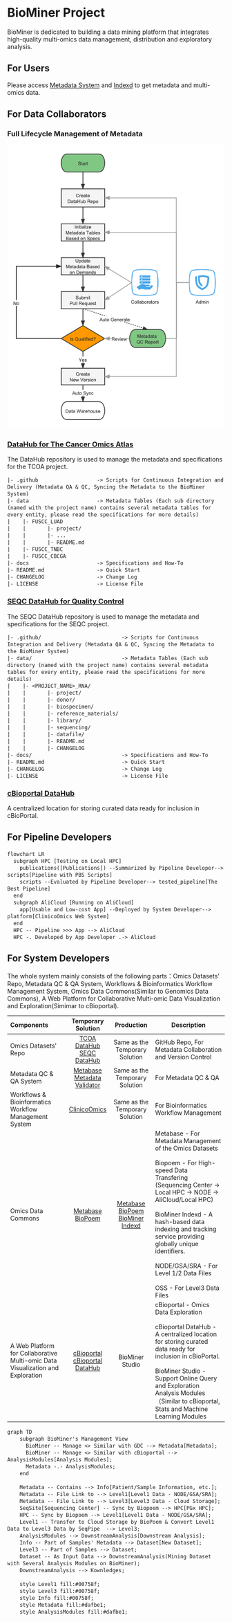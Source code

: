 # BioMiner Project
BioMiner is dedicated to building a data mining platform that integrates high-quality multi-omics data management, distribution and exploratory analysis.

## For Users
Please access [Metadata System](http://metadata.3steps.cn) and [Indexd](http://indexd.org) to get metadata and multi-omics data.

## For Data Collaborators
### Full Lifecycle Management of Metadata

![Lifecycle](https://raw.githubusercontent.com/biominer-lab/.github/master/profile/lifecycle.png)

### [DataHub for The Cancer Omics Atlas](https://github.com/biominer-lab/datahub)

The DataHub repository is used to manage the metadata and specifications for the TCOA project.

```
|- .github                   -> Scripts for Continuous Integration and Delivery (Metadata QA & QC, Syncing the Metadata to the BioMiner System)
|- data                      -> Metadata Tables (Each sub directory (named with the project name) contains several metadata tables for every entity, please read the specifications for more details)
|    |- FUSCC_LUAD
|    |       |- project/
|    |       |- ...
|    |       |- README.md
|    |- FUSCC_TNBC
|    |- FUSCC_CBCGA
|- docs                      -> Specifications and How-To
|- README.md                 -> Quick Start
|- CHANGELOG                 -> Change Log
|- LICENSE                   -> License File
```

### [SEQC DataHub for Quality Control](https://github.com/biominer-lab/seqc-datahub)

The SEQC DataHub repository is used to manage the metadata and specifications for the SEQC project.

```
|- .github/                          -> Scripts for Continuous Integration and Delivery (Metadata QA & QC, Syncing the Metadata to the BioMiner System)
|- data/                             -> Metadata Tables (Each sub directory (named with the project name) contains several metadata tables for every entity, please read the specifications for more details)
|    |- <PROJECT_NAME>_RNA/
|    |       |- project/
|    |       |- donor/
|    |       |- biospecimen/
|    |       |- reference_materials/
|    |       |- library/
|    |       |- sequencing/
|    |       |- datafile/
|    |       |- README.md
|    |       |- CHANGELOG
|- docs/                             -> Specifications and How-To
|- README.md                         -> Quick Start
|- CHANGELOG                         -> Change Log
|- LICENSE                           -> License File
```

### [cBioportal DataHub](https://github.com/biominer-lab/cbioportal-datahub)

A centralized location for storing curated data ready for inclusion in cBioPortal.

## For Pipeline Developers

```mermaid
flowchart LR
  subgraph HPC [Testing on Local HPC]
    publications([Publications]) --Summarized by Pipeline Developer--> scripts[Pipeline with PBS Scripts]
    scripts --Evaluated by Pipeline Developer--> tested_pipeline[The Best Pipeline]
  end
  subgraph AliCloud [Running on AliCloud]
    app[Usable and Low-cost App] --Deployed by System Developer--> platform[ClinicoOmics Web System]
  end
  HPC -- Pipeline >>> App --> AliCloud
  HPC -. Developed by App Developer .-> AliCloud
```

## For System Developers

The whole system mainly consists of the following parts：Omics Datasets' Repo, Metadata QC & QA System, Workflows & Bioinformatics Workflow Management System, Omics Data Commons(Similar to Genomics Data Commons), A Web Platform for Collaborative Multi-omic Data Visualization and Exploration(Simimar to cBioportal).

| Components                                                                     |                                                        Temporary Solution                                                        |                                            Production                                             | Description                                                                                                                                                                                                                                                                               |
| :----------------------------------------------------------------------------- | :------------------------------------------------------------------------------------------------------------------------------: | :-----------------------------------------------------------------------------------------------: | ----------------------------------------------------------------------------------------------------------------------------------------------------------------------------------------------------------------------------------------------------------------------------------------- |
| Omics Datasets' Repo                                                           |     [TCOA DataHub](https://github.com/biominer-lab/datahub)<br/>[SEQC DataHub](https://github.com/biominer-lab/seqc-datahub)     |                                  Same as the Temporary Solution                                   | GitHub Repo, For Metadata Collaboration and Version Control                                                                                                                                                                                                                               |
| Metadata QC & QA System                                                        |        [Metabase](https://github.com/yjcyxky/metabase)<br/>[Metadata Validator](https://github.com/yjcyxky/metadata-tool)        |                                  Same as the Temporary Solution                                   | For Metadata QC & QA                                                                                                                                                                                                                                                                      |
| Workflows & Bioinformatics Workflow Management System                          |                                     [ClinicoOmics](https://github.com/yjcyxky/clinico-omics)                                     |                                  Same as the Temporary Solution                                   | For Bioinformatics Workflow Management                                                                                                                                                                                                                                                    |
| Omics Data Commons                                                             |                [Metabase](https://github.com/yjcyxky/metabase)<br/>[BioPoem](https://github.com/yjcyxky/biopoem)                 | [Metabase](https://github.com/yjcyxky/metabase)<br/>[BioPoem](https://github.com/yjcyxky/biopoem)<br/>[BioMiner Indexd](http://indexd.org) | Metabase - For Metadata Management of the Omics Datasets<br/><br/>Biopoem - For High-speed Data Transfering (Sequencing Center -> Local HPC -> NODE -> AliCloud/Local HPC)<br/><br/>BioMiner Indexd - A hash-based data indexing and tracking service providing globally unique identifiers.<br/><br/>NODE/GSA/SRA - For Level 1/2 Data Files<br/><br/>OSS - For Level3 Data Files                          |
| A Web Platform for Collaborative Multi-omic Data Visualization and Exploration | [cBioportal](https://github.com/yjcyxky/cbioportal)<br/>[cBioportal DataHub](https://github.com/biominer-lab/cbioportal-datahub) |                                             BioMiner Studio                                              | cBioportal - Omics Data Exploration<br/><br/>cBioportal DataHub - A centralized location for storing curated data ready for inclusion in cBioPortal.<br/><br/>BioMiner Studio - Support Online Query and Exploration Analysis Modules（Similar to cBioportal, Stats and Machine Learning Modules |

```mermaid
graph TD
    subgraph BioMiner's Management View
      BioMiner -- Manage <> Similar with GDC --> Metadata[Metadata];
      BioMiner -- Manage <> Similar with cBioportal --> AnalysisModules[Analysis Modules];
      Metadata -.- AnalysisModules;
    end

    Metadata -- Contains --> Info[Patient/Sample Information, etc.];
    Metadata -- File Link to --> Level1[Level1 Data - NODE/GSA/SRA];
    Metadata -- File Link to --> Level3[Level3 Data - Cloud Storage];
    SeqSite[Sequencing Center] -- Sync by Biopoem --> HPC[PGx HPC];
    HPC -- Sync by Biopoem --> Level1[Level1 Data - NODE/GSA/SRA];
    Level1 -- Transfer to Cloud Storage by BioPoem & Convert Level1 Data to Level3 Data by SeqPipe  --> Level3;
    AnalysisModules --> DownstreamAnalysis[Downstream Analysis];
    Info -- Part of Samples' Metadata --> Dataset[New Dataset];
    Level3 -- Part of Samples --> Dataset;
    Dataset -- As Input Data --> DownstreamAnalysis(Mining Dataset with Several Analysis Modules on BioMiner);
    DownstreamAnalysis --> Kownledges;
    
    style Level1 fill:#00758f;
    style Level3 fill:#00758f;
    style Info fill:#00758f;
    style Metadata fill:#dafbe1;
    style AnalysisModules fill:#dafbe1;
```

